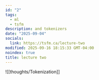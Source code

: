 ```yaml
---
id: "2"
tags:
  - ml
  - tsfm
description: and tokenizers
date: "2025-09-04"
socials:
  link: https://tsfm.ca/lecture-two
modified: 2025-09-16 18:15:33 GMT-04:00
noindex: true
title: lecture two
---
```


![[thoughts/Tokenization]]
